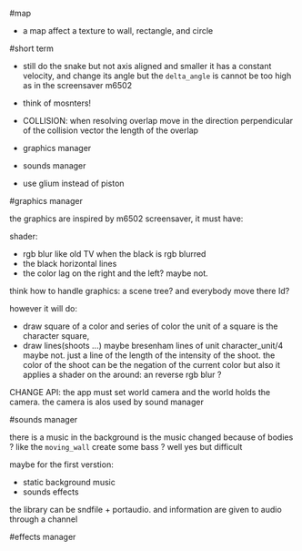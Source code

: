 #map

* a map affect a texture to wall, rectangle, and circle

#short term

* still do the snake but not axis aligned and smaller 
  it has a constant velocity, and change its angle but
  the `delta_angle` is cannot be too high
  as in the screensaver m6502

* think of mosnters!

* COLLISION: when resolving overlap move in the direction perpendicular
  of the collision vector the length of the overlap

* graphics manager

* sounds manager

* use glium instead of piston

#graphics manager

the graphics are inspired by m6502 screensaver, it must have:

shader:

* rgb blur like old TV when the black is rgb blurred
* the black horizontal lines
* the color lag on the right and the left? maybe not.

think how to handle graphics: a scene tree?
and everybody move there Id?

however it will do:

* draw square of a color and series of color
  the unit of a square is the character square,
* draw lines(shoots ...) maybe bresenham lines of unit character\_unit/4 
  maybe not.
  just a line of the length of the intensity of the shoot.
  the color of the shoot can be the negation of the current color
  but also it applies a shader on the around: an reverse rgb blur ?

CHANGE API: the app must set world camera and the world holds the camera.
the camera is alos used by sound manager

#sounds manager

there is a music in the background
is the music changed because of bodies ?
like the `moving_wall` create some bass ?
well yes but difficult

maybe for the first verstion:

* static background music
* sounds effects

the library can be sndfile + portaudio.
and information are given to audio through a channel

#effects manager
